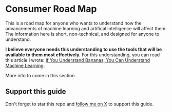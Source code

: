 # Consumer Road Map

This is a road map for anyone who wants to understand how the advancements of machine learning and artifical intelligence will affect them. The information here is short, non-technical, and designed for anyone to understand.

**I believe everyone needs this understanding to use the tools that will be available to them most effectively.** For this understanding, you can read this article I wrote: [If You Understand Bananas, You Can Understand Machine Learning](https://societysbackend.com/p/ml-is-bananas).

More info to come in this section.

## Support this guide

Don't forget to star this repo and [follow me on X](https://x.com/loganthorneloe) to support this guide.